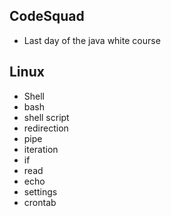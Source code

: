## CodeSquad
+ Last day of the java white course

## Linux
+ Shell
+ bash
+ shell script
+ redirection
+ pipe
+ iteration
+ if
+ read
+ echo
+ settings
+ crontab

